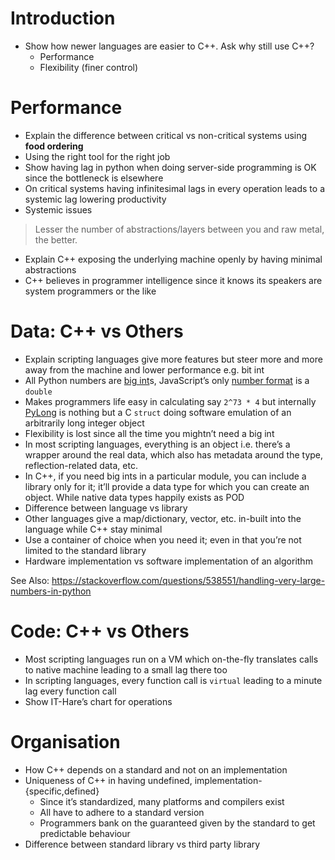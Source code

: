 # Introduction

* Show how newer languages are easier to C++.  Ask why still use C++?
  - Performance
  - Flexibility (finer control)

# Performance

* Explain the difference between critical vs non-critical systems using **food ordering**
* Using the right tool for the right job
* Show having lag in python when doing server-side programming is OK since the bottleneck is elsewhere
* On critical systems having infinitesimal lags in every operation leads to a systemic lag lowering productivity
* Systemic issues
> Lesser the number of abstractions/layers between you and raw metal, the better.
* Explain C++ exposing the underlying machine openly by having minimal abstractions
* C++ believes in programmer intelligence since it knows its speakers are system programmers or the like

# Data: C++ vs Others

* Explain scripting languages give more features but steer more and more away from the machine and lower performance e.g. bit int
* All Python numbers are [big int](https://rushter.com/blog/python-integer-implementation/)s, JavaScript’s only [number format](https://www.w3schools.com/js/js_numbers.asp) is a `double`
* Makes programmers life easy in calculating say `2^73 * 4` but internally [PyLong](https://docs.python.org/3/c-api/long.html#c.PyLongObject) is nothing but a C `struct` doing software emulation of an arbitrarily long integer object
* Flexibility is lost since all the time you mightn’t need a big int
* In most scripting languages, everything is an object i.e. there’s a wrapper around the real data, which also has metadata around the type, reflection-related data, etc.
* In C++, if you need big ints in a particular module, you can include a library only for it; it’ll provide a data type for which you can create an object. While native data types happily exists as POD
* Difference between language vs library
* Other languages give a map/dictionary, vector, etc. in-built into the language while C++ stay minimal
* Use a container of choice when you need it; even in that you’re not limited to the standard library
* Hardware implementation vs software implementation of an algorithm

See Also: https://stackoverflow.com/questions/538551/handling-very-large-numbers-in-python

# Code: C++ vs Others

* Most scripting languages run on a VM which on-the-fly translates calls to native machine leading to a small lag there too
* In scripting languages, every function call is `virtual` leading to a minute lag every function call
* Show IT-Hare’s chart for operations

# Organisation

* How C++ depends on a standard and not on an implementation
* Uniqueness of C++ in having undefined, implementation-{specific,defined}
  - Since it’s standardized, many platforms and compilers exist
  - All have to adhere to a standard version
  - Programmers bank on the guaranteed given by the standard to get predictable behaviour
* Difference between standard library vs third party library

